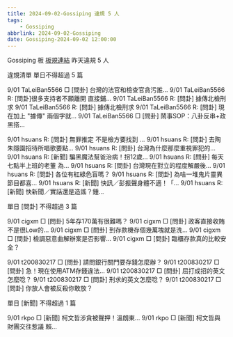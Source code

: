 ```yaml
---
title: 2024-09-02-Gossiping 違規 5 人
tags:
    - Gossiping
abbrlink: 2024-09-02-Gossiping
date: Gossiping-2024-09-02 12:00:00
---
```

Gossiping 板 [板規連結](https://www.ptt.cc/bbs/Gossiping/M.1637425085.A.07D.html)
昨天違規 5 人
<!-- more -->

違規清單
單日不得超過 5 篇

9/01 TaLeiBan5566 □ [問卦] 台灣的法官和檢查官貪污誰…
9/01 TaLeiBan5566 R: [問卦]很多支持者不願離開 直接鋪…
9/01 TaLeiBan5566 R: [問卦] 據傳北檢刑求
9/01 TaLeiBan5566 R: [問卦] 據傳北檢刑求
9/01 TaLeiBan5566 R: [問卦] 現在加上 "據傳" 兩個字就…
9/01 TaLeiBan5566 □ [問卦] 鬧事SOP：八卦反串+政黑搭…

9/01 hsuans R: [問卦] 無罪推定 不是檢方要找到 …
9/01 hsuans R: [問卦] 去陶朱隱園招待所唱歌要點…
9/01 hsuans R: [問卦] 台灣為什麼那麼重視罪犯的…
9/01 hsuans R: [新聞] 騙黑魔法幫爸治病！拐12歲…
9/01 hsuans R: [問卦] 每天七點半上班的老董 為…
9/01 hsuans R: [問卦] 台灣現在對立的程度解嚴後…
9/01 hsuans R: [問卦] 各位有紅綠色盲嗎？
9/01 hsuans R: [問卦] 為啥一堆鬼片靈異節目都喜…
9/01 hsuans R: [新聞] 快訊／彭振聲身體不適！「…
9/01 hsuans R: [新聞] 快新聞／實話還是造謠？鍾…

單日 [問卦] 不得超過 3 篇

9/01 cigxm □ [問卦] 5年存170萬有很難嗎？
9/01 cigxm □ [問卦] 政客直接收賄不是很Low的…
9/01 cigxm □ [問卦] 到存款機存個幾萬塊就是洗…
9/01 cigxm □ [問卦] 檢調惡意曲解辦案是否影響…
9/01 cigxm □ [問卦] 臨櫃存款真的比較安全？

9/01 t200830217 □ [問卦] 請問銀行關門要存錢怎麼辦？
9/01 t200830217 □ [問卦] 急！現在使用ATM存錢違法…
9/01 t200830217 □ [問卦] 屈打成招的英文怎麼唸？
9/01 t200830217 □ [問卦] 刑求的英文怎麼唸？
9/01 t200830217 □ [問卦] 你放人會被反殺你敢放？

單日 [新聞] 不得超過 1 篇

9/01 rkpo □ [新聞] 柯文哲涉貪被聲押！溫朗東…
9/01 rkpo □ [新聞] 柯文哲與財團交往惹議 賴…